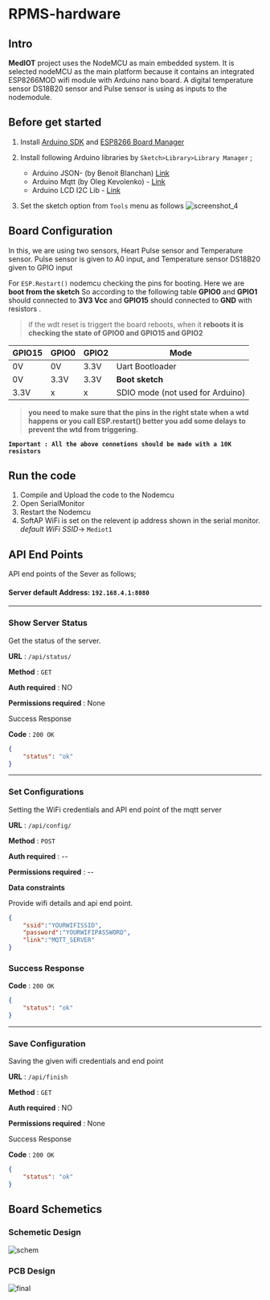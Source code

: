 
# RPMS-hardware

## Intro

**MedIOT** project uses the NodeMCU as main embedded system. It is selected nodeMCU as the main platform because it contains an integrated ESP8266MOD wifi module with Arduino nano board. A digital temperature sensor DS18B20 sensor and Pulse sensor is using as inputs to the nodemodule.

## Before get started

 1. Install [Arduino SDK](https://www.arduino.cc/en/Main/Software) and [ESP8266 Board Manager](https://github.com/esp8266/Arduino#installing-with-boards-manager)
 
 3. Install following Arduino libraries by `Sketch>Library>Library Manager` ;
	 - Arduino JSON- (by Benoit Blanchan) [Link](https://arduinojson.org/?utm_source=meta&utm_medium=library.properties)
	 - Arduino Mqtt (by Oleg Kevolenko) - [Link](https://github.com/monstrenyatko/ArduinoMqtt)
	 - Arduino LCD I2C Lib - [Link](https://github.com/fdebrabander/Arduino-LiquidCrystal-I2C-library)
	 
 4.  Set the sketch option from `Tools` menu as follows 
 ![screenshot_4](https://user-images.githubusercontent.com/18147085/37981376-334bc38c-320b-11e8-8374-dbb502e9d963.jpg)

## Board Configuration
 In this, we are using two sensors, Heart Pulse sensor and Temperature sensor. Pulse sensor is given to A0 input, and Temperature sensor DS18B20 given to GPIO input

For `ESP.Restart()` nodemcu checking the pins for booting. Here we are **boot from the sketch**  So according to the following table  **GPIO0** and **GPIO1** should connected to **3V3 Vcc** and **GPIO15** should connected to **GND** with resistors . 
 

> if the wdt reset is triggert the board reboots, when it **reboots it
> is checking the state of GPIO0 and GPIO15 and GPIO2**

|GPIO15|GPIO0|GPIO2|Mode|
|--|--|--|--|
|0V|0V|	3.3V|Uart Bootloader||
|0V|3.3V|3.3V|**Boot sketch**||
|3.3V|x|x|SDIO mode (not used for Arduino)|

> **you need to make sure that the pins in the right state when a wtd happens or you call ESP.restart() better you add some delays to
> prevent the wtd from triggering.**

**`Important :
All the above connetions should be made with a 10K resistors`**

## Run the code

 1. Compile and Upload the code to the Nodemcu
 2. Open SerialMonitor
 3. Restart the Nodemcu 
 4. SoftAP WiFi is set on the relevent ip address shown in the serial monitor. *default WiFi SSID*-> `Mediot1`

##  API End Points
API end points of the Sever as follows;

 #### Server default Address: `192.168.4.1:8080`
-----
### Show Server Status

Get the status of the server.

**URL** : `/api/status/`

**Method** : `GET`

**Auth required** : NO

**Permissions required** : None

 Success Response

**Code** : `200 OK`
```json
{
    "status": "ok"
}
```

---
### Set Configurations

Setting the WiFi credentials and API end point of the mqtt server

**URL** : `/api/config/`

**Method** : `POST`

**Auth required** : --

**Permissions required** : --

**Data constraints**

Provide wifi details and api end point.

```json
{
	"ssid":"YOURWIFISSID",
	"password":"YOURWIFIPASSWORD",
	"link":"MQTT_SERVER"
}
```

### Success Response

**Code** : `200 OK`
```json
{
    "status": "ok"
}
```
---
### Save Configuration

Saving the given wifi credentials and end point

**URL** : `/api/finish`

**Method** : `GET`

**Auth required** : NO

**Permissions required** : None

 Success Response

**Code** : `200 OK`
```json
{
    "status": "ok"
}
```


## Board Schemetics

### Schemetic Design

![schem](https://user-images.githubusercontent.com/18147085/41374517-fbb3bef4-6f70-11e8-90ef-15d819c982bb.png)

### PCB Design

![final](https://user-images.githubusercontent.com/18147085/41374516-fb74692a-6f70-11e8-9c38-da32477c1c74.png)

